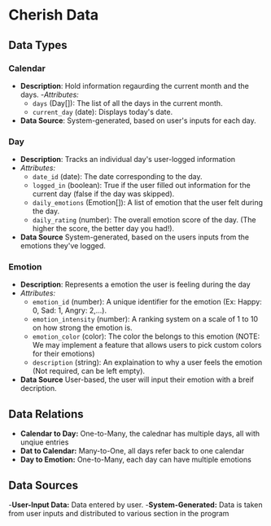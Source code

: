 # Cherish Data

## Data Types

### Calendar
  - **Description**: Hold information regaurding the current month and the days. 
  -_Attributes:_
    - `days` (Day[]): The list of all the days in the current month.
    - `current_day` (date): Displays today's date.
  - **Data Source**: System-generated, based on user's inputs for each day.

### Day
 - **Description**: Tracks an individual day's user-logged information
 - _Attributes:_
   - `date_id` (date): The date corresponding to the day.
   - `logged_in` (boolean): True if the user filled out information for the current day (false if the day was skipped).
   - `daily_emotions` (Emotion[]): A list of emotion that the user felt during the day.
   - `daily_rating` (number): The overall emotion score of the day. (The higher the score, the better day you had!).
 - **Data Source** System-generated, based on the users inputs from the emotions they've logged.

### Emotion
  - **Description**: Represents a emotion the user is feeling during the day
  - _Attributes:_
    - `emotion_id` (number): A unique identifier for the emotion (Ex: Happy: 0, Sad: 1, Angry: 2,...).
    - `emotion_intensity` (number): A ranking system on a scale of 1 to 10 on how strong the emotion is.
    - `emotion_color` (color): The color the belongs to this emotion (NOTE: We may implement a feature that allows users to pick custom colors for their emotions)
    - `description` (string): An explaination to why a user feels the emotion (Not required, can be left empty).
  - **Data Source** User-based, the user will input their emotion with a breif decription.

## Data Relations
- **Calendar to Day:** One-to-Many, the calednar has multiple days, all with unqiue entries
- **Dat to Calendar:** Many-to-One, all days refer back to one calendar
- **Day to Emotion:** One-to-Many, each day can have multiple emotions

## Data Sources
-**User-Input Data:** Data entered by user.
-**System-Generated:** Data is taken from user inputs and distributed to various section in the program

